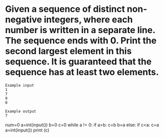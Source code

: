 # Given a sequence of distinct non-negative integers, where each number is written in a separate line. The sequence ends with 0. Print the second largest element in this sequence. It is guaranteed that the sequence has at least two elements.
~~~
Example input
1
7
9
0

Example output
7
~~~

num=0
a=int(input())
b=0 
c=0 
while a != 0:
  if a>b:
    c=b 
    b=a
  else:
    if c<a:
      c=a 
  a=int(input())
print (c)
